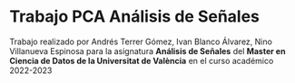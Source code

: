 # Trabajo PCA Análisis de Señales

Trabajo realizado por Andrés Terrer Gómez, Ivan Blanco Álvarez, Nino Villanueva Espinosa para la asignatura **Análisis de Señales** del **Master en Ciencia de Datos de la Universitat de València** en el curso académico 2022-2023

